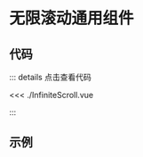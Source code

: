 # 无限滚动通用组件

## 代码

::: details 点击查看代码

<<< ./InfiniteScroll.vue

:::

## 示例

<script setup>
import Example1 from './example1.vue'
</script>

<demo>
  <Example1 />
</demo>
